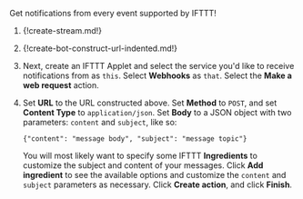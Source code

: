 Get notifications from every event supported by IFTTT!

1. {!create-stream.md!}

1. {!create-bot-construct-url-indented.md!}

1. Next, create an IFTTT Applet and select the service you'd like
   to receive notifications from as `this`. Select **Webhooks** as
   `that`. Select the **Make a web request** action.

1. Set **URL** to the URL constructed above. Set **Method** to `POST`,
   and set **Content Type** to `application/json`. Set **Body** to a
   JSON object with two parameters: `content` and `subject`, like so:

    `{"content": "message body", "subject": "message topic"}`

    You will most likely want to specify some IFTTT **Ingredients** to
    customize the subject and content of your messages. Click **Add ingredient**
    to see the available options and customize the `content` and `subject`
    parameters as necessary. Click **Create action**, and click **Finish**.
